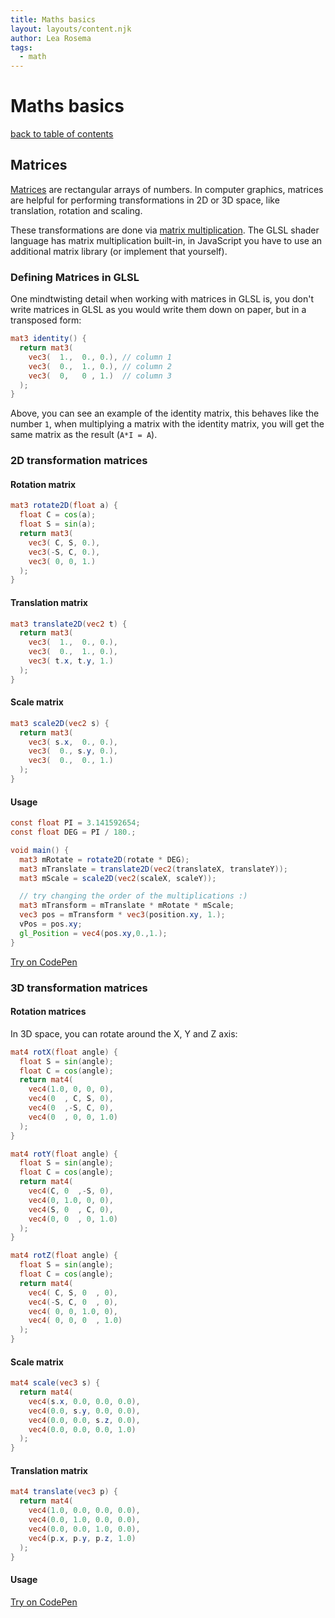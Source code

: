 ```yaml
---
title: Maths basics
layout: layouts/content.njk
author: Lea Rosema
tags:
  - math
---
```


# Maths basics

[back to table of contents](../)

## Matrices

[Matrices](<https://en.wikipedia.org/wiki/Matrix_(mathematics)>) are rectangular arrays of numbers. In computer graphics, matrices are helpful for performing transformations in 2D or 3D space, like translation, rotation and scaling.

These transformations are done via [matrix multiplication](https://en.wikipedia.org/wiki/Matrix_multiplication). The GLSL shader language has matrix multiplication built-in, in JavaScript you have to use an additional matrix library (or implement that yourself).

### Defining Matrices in GLSL

One mindtwisting detail when working with matrices in GLSL is, you don't write matrices in GLSL as you would write them down on paper, but in a transposed form:

```glsl
mat3 identity() {
  return mat3(
    vec3(  1.,  0., 0.), // column 1
    vec3(  0.,  1., 0.), // column 2
    vec3(  0,   0 , 1.)  // column 3
  );
}
```

Above, you can see an example of the identity matrix, this behaves like the number `1`, when multiplying a matrix with the identity matrix, you will get the same matrix as the result (`A*I = A`).

### 2D transformation matrices

#### Rotation matrix

```glsl
mat3 rotate2D(float a) {
  float C = cos(a);
  float S = sin(a);
  return mat3(
    vec3( C, S, 0.),
    vec3(-S, C, 0.),
    vec3( 0, 0, 1.)
  );
}
```

#### Translation matrix

```glsl
mat3 translate2D(vec2 t) {
  return mat3(
    vec3(  1.,  0., 0.),
    vec3(  0.,  1., 0.),
    vec3( t.x, t.y, 1.)
  );
}
```

#### Scale matrix

```glsl
mat3 scale2D(vec2 s) {
  return mat3(
    vec3( s.x,  0., 0.),
    vec3(  0., s.y, 0.),
    vec3(  0.,  0., 1.)
  );
}
```

#### Usage

```glsl
const float PI = 3.141592654;
const float DEG = PI / 180.;

void main() {
  mat3 mRotate = rotate2D(rotate * DEG);
  mat3 mTranslate = translate2D(vec2(translateX, translateY));
  mat3 mScale = scale2D(vec2(scaleX, scaleY));

  // try changing the order of the multiplications :)
  mat3 mTransform = mTranslate * mRotate * mScale;
  vec3 pos = mTransform * vec3(position.xy, 1.);
  vPos = pos.xy;
  gl_Position = vec4(pos.xy,0.,1.);
}
```

[Try on CodePen](https://codepen.io/terabaud/pen/jOymzJN?editors=1000)

### 3D transformation matrices

#### Rotation matrices

In 3D space, you can rotate around the X, Y and Z axis:

```glsl
mat4 rotX(float angle) {
  float S = sin(angle);
  float C = cos(angle);
  return mat4(
    vec4(1.0, 0, 0, 0),
    vec4(0  , C, S, 0),
    vec4(0  ,-S, C, 0),
    vec4(0  , 0, 0, 1.0)
  );
}

mat4 rotY(float angle) {
  float S = sin(angle);
  float C = cos(angle);
  return mat4(
    vec4(C, 0  ,-S, 0),
    vec4(0, 1.0, 0, 0),
    vec4(S, 0  , C, 0),
    vec4(0, 0  , 0, 1.0)
  );
}

mat4 rotZ(float angle) {
  float S = sin(angle);
  float C = cos(angle);
  return mat4(
    vec4( C, S, 0  , 0),
    vec4(-S, C, 0  , 0),
    vec4( 0, 0, 1.0, 0),
    vec4( 0, 0, 0  , 1.0)
  );
}
```

#### Scale matrix

```glsl
mat4 scale(vec3 s) {
  return mat4(
    vec4(s.x, 0.0, 0.0, 0.0),
    vec4(0.0, s.y, 0.0, 0.0),
    vec4(0.0, 0.0, s.z, 0.0),
    vec4(0.0, 0.0, 0.0, 1.0)
  );
}
```

#### Translation matrix

```glsl
mat4 translate(vec3 p) {
  return mat4(
    vec4(1.0, 0.0, 0.0, 0.0),
    vec4(0.0, 1.0, 0.0, 0.0),
    vec4(0.0, 0.0, 1.0, 0.0),
    vec4(p.x, p.y, p.z, 1.0)
  );
}
```

#### Usage

[Try on CodePen](https://codepen.io/terabaud/pen/LYxeYGX?editors=1000)
